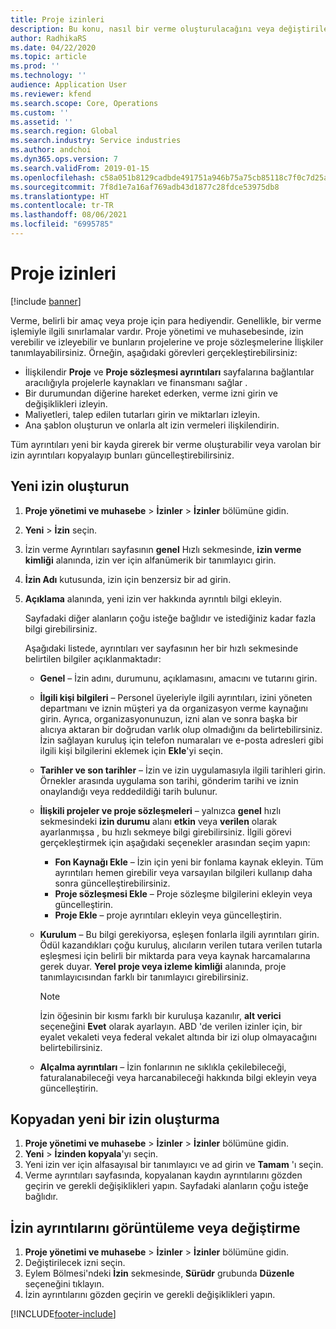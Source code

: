 ```yaml
---
title: Proje izinleri
description: Bu konu, nasıl bir verme oluşturulacağını veya değiştirileceğini açıklar.
author: RadhikaRS
ms.date: 04/22/2020
ms.topic: article
ms.prod: ''
ms.technology: ''
audience: Application User
ms.reviewer: kfend
ms.search.scope: Core, Operations
ms.custom: ''
ms.assetid: ''
ms.search.region: Global
ms.search.industry: Service industries
ms.author: andchoi
ms.dyn365.ops.version: 7
ms.search.validFrom: 2019-01-15
ms.openlocfilehash: c58a051b8129cadbde491751a946b75a75cb85118c7f0c7d25a06d322ffea596
ms.sourcegitcommit: 7f8d1e7a16af769adb43d1877c28fdce53975db8
ms.translationtype: HT
ms.contentlocale: tr-TR
ms.lasthandoff: 08/06/2021
ms.locfileid: "6995785"
---
```

# <a name="project-grants"></a>Proje izinleri

[!include [banner](../includes/banner.md)]

Verme, belirli bir amaç veya proje için para hediyendir. Genellikle, bir verme işlemiyle ilgili sınırlamalar vardır. Proje yönetimi ve muhasebesinde, izin verebilir ve izleyebilir ve bunların projelerine ve proje sözleşmelerine İlişkiler tanımlayabilirsiniz. Örneğin, aşağıdaki görevleri gerçekleştirebilirsiniz:

- İlişkilendir **Proje** ve **Proje sözleşmesi ayrıntıları** sayfalarına bağlantılar aracılığıyla projelerle kaynakları ve finansmanı sağlar .
- Bir durumundan diğerine hareket ederken, verme izni girin ve değişiklikleri izleyin.
- Maliyetleri, talep edilen tutarları girin ve miktarları izleyin.
- Ana şablon oluşturun ve onlarla alt izin vermeleri ilişkilendirin.

Tüm ayrıntıları yeni bir kayda girerek bir verme oluşturabilir veya varolan bir izin ayrıntıları kopyalayıp bunları güncelleştirebilirsiniz.

## <a name="create-a-new-grant"></a>Yeni izin oluşturun

1. **Proje yönetimi ve muhasebe** \> **İzinler** \> **İzinler** bölümüne gidin.
2. **Yeni** \> **İzin** seçin.
3. İzin verme Ayrıntıları sayfasının **genel** Hızlı sekmesinde, **izin verme kimliği** alanında, izin ver için alfanümerik bir tanımlayıcı girin.
4. **İzin Adı** kutusunda, izin için benzersiz bir ad girin.
5. **Açıklama** alanında, yeni izin ver hakkında ayrıntılı bilgi ekleyin.

    Sayfadaki diğer alanların çoğu isteğe bağlıdır ve istediğiniz kadar fazla bilgi girebilirsiniz.

    Aşağıdaki listede, ayrıntıları ver sayfasının her bir hızlı sekmesinde belirtilen bilgiler açıklanmaktadır:

    - **Genel** – İzin adını, durumunu, açıklamasını, amacını ve tutarını girin.
    - **İlgili kişi bilgileri** – Personel üyeleriyle ilgili ayrıntıları, izini yöneten departmanı ve iznin müşteri ya da organizasyon verme kaynağını girin. Ayrıca, organizasyonunuzun, izni alan ve sonra başka bir alıcıya aktaran bir doğrudan varlık olup olmadığını da belirtebilirsiniz. İzin sağlayan kuruluş için telefon numaraları ve e-posta adresleri gibi ilgili kişi bilgilerini eklemek için **Ekle**'yi seçin.
    - **Tarihler ve son tarihler** – İzin ve izin uygulamasıyla ilgili tarihleri girin. Örnekler arasında uygulama son tarihi, gönderim tarihi ve iznin onaylandığı veya reddedildiği tarih bulunur.
    - **İlişkili projeler ve proje sözleşmeleri** – yalnızca **genel** hızlı sekmesindeki **izin durumu** alanı **etkin** veya **verilen** olarak ayarlanmışsa , bu hızlı sekmeye bilgi girebilirsiniz. İlgili görevi gerçekleştirmek için aşağıdaki seçenekler arasından seçim yapın:

        - **Fon Kaynağı Ekle** – İzin için yeni bir fonlama kaynak ekleyin. Tüm ayrıntıları hemen girebilir veya varsayılan bilgileri kullanıp daha sonra güncelleştirebilirsiniz.
        - **Proje sözleşmesi Ekle** – Proje sözleşme bilgilerini ekleyin veya güncelleştirin.
        - **Proje Ekle** – proje ayrıntıları ekleyin veya güncelleştirin.

    - **Kurulum** – Bu bilgi gerekiyorsa, eşleşen fonlarla ilgili ayrıntıları girin. Ödül kazandıkları çoğu kuruluş, alıcıların verilen tutara verilen tutarla eşleşmesi için belirli bir miktarda para veya kaynak harcamalarına gerek duyar. **Yerel proje veya izleme kimliği** alanında, proje tanımlayıcısından farklı bir tanımlayıcı girebilirsiniz.

        > [!NOTE]
        > İzin öğesinin bir kısmı farklı bir kuruluşa kazanılır, **alt verici** seçeneğini **Evet** olarak ayarlayın. ABD 'de verilen izinler için, bir eyalet vekaleti veya federal vekalet altında bir izi olup olmayacağını belirtebilirsiniz.

    - **Alçalma ayrıntıları** – İzin fonlarının ne sıklıkla çekilebileceği, faturalanabileceği veya harcanabileceği hakkında bilgi ekleyin veya güncelleştirin.

## <a name="create-a-new-grant-from-a-copy"></a>Kopyadan yeni bir izin oluşturma

1. **Proje yönetimi ve muhasebe** \> **İzinler** \> **İzinler** bölümüne gidin.
2. **Yeni** \> **İzinden kopyala**'yı seçin.
3. Yeni izin ver için alfasayısal bir tanımlayıcı ve ad girin ve **Tamam** 'ı seçin.
4. Verme ayrıntıları sayfasında, kopyalanan kaydın ayrıntılarını gözden geçirin ve gerekli değişiklikleri yapın. Sayfadaki alanların çoğu isteğe bağlıdır.

## <a name="view-or-modify-grant-details"></a>İzin ayrıntılarını görüntüleme veya değiştirme

1. **Proje yönetimi ve muhasebe** \> **İzinler** \> **İzinler** bölümüne gidin.
2. Değiştirilecek izni seçin.
3. Eylem Bölmesi'ndeki **İzin** sekmesinde, **Sürüdr** grubunda **Düzenle** seçeneğini tıklayın.
4. İzin ayrıntılarını gözden geçirin ve gerekli değişiklikleri yapın.


[!INCLUDE[footer-include](../includes/footer-banner.md)]